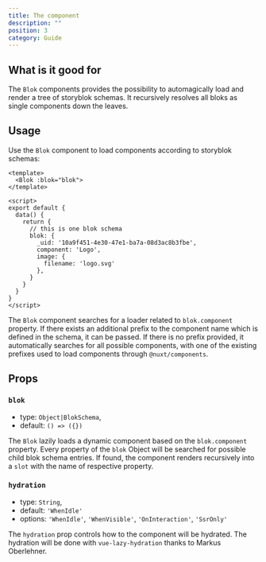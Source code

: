 ```yaml
---
title: The component
description: ""
position: 3
category: Guide
---
```


## What is it good for

The `Blok` components provides the possibility to automagically load and render a tree of storyblok schemas. It recursively resolves all bloks as single components down the leaves.

## Usage

Use the `Blok` component to load components according to storyblok schemas:

```vue
<template>
  <Blok :blok="blok">
</template>

<script>
export default {
  data() {
    return {
      // this is one blok schema
      blok: {
        _uid: '10a9f451-4e30-47e1-ba7a-08d3ac8b3fbe',
        component: 'Logo',
        image: {
          filename: 'logo.svg'
        },
      }
    }
  }
}
</script>
```

The `Blok` component searches for a loader related to `blok.component` property. If there exists an additional prefix to the component name which is defined in the schema, it can be passed. If there is no prefix provided, it automatically searches for all possible components, with one of the existing prefixes used to load components through `@nuxt/components`.

## Props

### `blok`

- type: `Object|BlokSchema`,
- default: `() => ({})`

The `Blok` lazily loads a dynamic component based on the `blok.component` property.
Every property of the `blok` Object will be searched for possible child blok schema entries. If found, the component renders recursively into a `slot` with the name of respective property.

### `hydration`

- type: `String`,
- default: `'WhenIdle'`
- options: `'WhenIdle'`, `'WhenVisible'`, `'OnInteraction'`, `'SsrOnly'`

The `hydration` prop controls how to the component will be hydrated. The hydration will be done with `vue-lazy-hydration` thanks to Markus Oberlehner.
